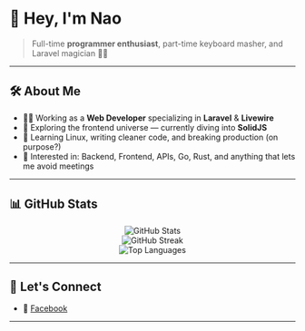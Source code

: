 # 👋 Hey, I'm Nao

> Full-time **programmer enthusiast**, part-time keyboard masher, and Laravel magician 🧙‍♂️

---

## 🛠️ About Me

- 👨‍💻 Working as a **Web Developer** specializing in **Laravel** & **Livewire**
- 🎨 Exploring the frontend universe — currently diving into **SolidJS**
- 🧠 Learning Linux, writing cleaner code, and breaking production (on purpose?)
- 🤹 Interested in: Backend, Frontend, APIs, Go, Rust, and anything that lets me avoid meetings

---

## 📊 GitHub Stats

<p align="center">
  <img src="https://github-readme-stats.vercel.app/api?username=ammrysir&show_icons=true&theme=tokyonight" alt="GitHub Stats" />
  <br/>
  <img src="https://github-readme-streak-stats.herokuapp.com/?user=ammrysir&theme=tokyonight" alt="GitHub Streak" />
  <br/>
  <img src="https://github-readme-stats.vercel.app/api/top-langs/?username=ammrysir&layout=compact&theme=tokyonight" alt="Top Languages" />
</p>

---

## 🔗 Let's Connect

- 💬 [Facebook](https://www.facebook.com/enciknao/)

---
